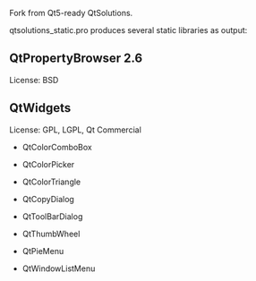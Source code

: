 Fork from Qt5-ready QtSolutions.

qtsolutions_static.pro produces several static libraries as output:


QtPropertyBrowser 2.6
-------------------------------------------------------------------
License: BSD


QtWidgets
-------------------------------------------------------------------
License: GPL, LGPL, Qt Commercial

- QtColorComboBox
- QtColorPicker
- QtColorTriangle

- QtCopyDialog
- QtToolBarDialog

- QtThumbWheel

- QtPieMenu
- QtWindowListMenu

